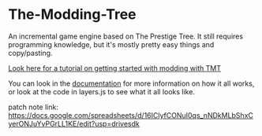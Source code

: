 # The-Modding-Tree

An incremental game engine based on The Prestige Tree. It still requires programming knowledge, but it's mostly pretty easy things and copy/pasting.

[Look here for a tutorial on getting started with modding with TMT](docs/tutorials/getting-started.md)

You can look in the [documentation](docs/!general-info.md) for more information on how it all works, or look at the code in layers.js to see what it all looks like.

patch note link:
https://docs.google.com/spreadsheets/d/16IClyfCONuI0qs_nNDkMLbShxCyerONJuYvPGrLL1KE/edit?usp=drivesdk

